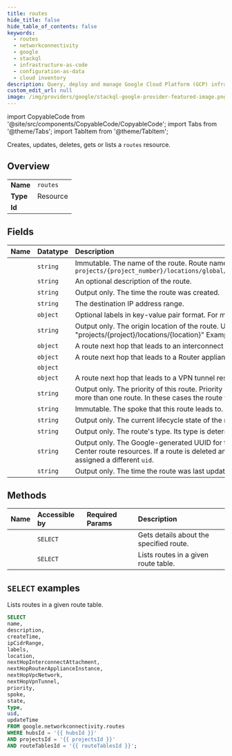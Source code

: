 ```yaml
---
title: routes
hide_title: false
hide_table_of_contents: false
keywords:
  - routes
  - networkconnectivity
  - google
  - stackql
  - infrastructure-as-code
  - configuration-as-data
  - cloud inventory
description: Query, deploy and manage Google Cloud Platform (GCP) infrastructure and resources using SQL
custom_edit_url: null
image: /img/providers/google/stackql-google-provider-featured-image.png
---
```


import CopyableCode from '@site/src/components/CopyableCode/CopyableCode';
import Tabs from '@theme/Tabs';
import TabItem from '@theme/TabItem';

Creates, updates, deletes, gets or lists a <code>routes</code> resource.

## Overview
<table><tbody>
<tr><td><b>Name</b></td><td><code>routes</code></td></tr>
<tr><td><b>Type</b></td><td>Resource</td></tr>
<tr><td><b>Id</b></td><td><CopyableCode code="google.networkconnectivity.routes" /></td></tr>
</tbody></table>

## Fields
| Name | Datatype | Description |
|:-----|:---------|:------------|
| <CopyableCode code="name" /> | `string` | Immutable. The name of the route. Route names must be unique. Route names use the following form: `projects/{project_number}/locations/global/hubs/{hub}/routeTables/{route_table_id}/routes/{route_id}` |
| <CopyableCode code="description" /> | `string` | An optional description of the route. |
| <CopyableCode code="createTime" /> | `string` | Output only. The time the route was created. |
| <CopyableCode code="ipCidrRange" /> | `string` | The destination IP address range. |
| <CopyableCode code="labels" /> | `object` | Optional labels in key-value pair format. For more information about labels, see [Requirements for labels](https://cloud.google.com/resource-manager/docs/creating-managing-labels#requirements). |
| <CopyableCode code="location" /> | `string` | Output only. The origin location of the route. Uses the following form: "projects/{project}/locations/{location}" Example: projects/1234/locations/us-central1 |
| <CopyableCode code="nextHopInterconnectAttachment" /> | `object` | A route next hop that leads to an interconnect attachment resource. |
| <CopyableCode code="nextHopRouterApplianceInstance" /> | `object` | A route next hop that leads to a Router appliance instance. |
| <CopyableCode code="nextHopVpcNetwork" /> | `object` |  |
| <CopyableCode code="nextHopVpnTunnel" /> | `object` | A route next hop that leads to a VPN tunnel resource. |
| <CopyableCode code="priority" /> | `string` | Output only. The priority of this route. Priority is used to break ties in cases where a destination matches more than one route. In these cases the route with the lowest-numbered priority value wins. |
| <CopyableCode code="spoke" /> | `string` | Immutable. The spoke that this route leads to. Example: projects/12345/locations/global/spokes/SPOKE |
| <CopyableCode code="state" /> | `string` | Output only. The current lifecycle state of the route. |
| <CopyableCode code="type" /> | `string` | Output only. The route's type. Its type is determined by the properties of its IP address range. |
| <CopyableCode code="uid" /> | `string` | Output only. The Google-generated UUID for the route. This value is unique across all Network Connectivity Center route resources. If a route is deleted and another with the same name is created, the new route is assigned a different `uid`. |
| <CopyableCode code="updateTime" /> | `string` | Output only. The time the route was last updated. |

## Methods
| Name | Accessible by | Required Params | Description |
|:-----|:--------------|:----------------|:------------|
| <CopyableCode code="get" /> | `SELECT` | <CopyableCode code="hubsId, projectsId, routeTablesId, routesId" /> | Gets details about the specified route. |
| <CopyableCode code="list" /> | `SELECT` | <CopyableCode code="hubsId, projectsId, routeTablesId" /> | Lists routes in a given route table. |

## `SELECT` examples

Lists routes in a given route table.

```sql
SELECT
name,
description,
createTime,
ipCidrRange,
labels,
location,
nextHopInterconnectAttachment,
nextHopRouterApplianceInstance,
nextHopVpcNetwork,
nextHopVpnTunnel,
priority,
spoke,
state,
type,
uid,
updateTime
FROM google.networkconnectivity.routes
WHERE hubsId = '{{ hubsId }}'
AND projectsId = '{{ projectsId }}'
AND routeTablesId = '{{ routeTablesId }}'; 
```
